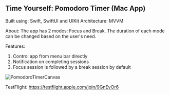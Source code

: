 ## Time Yourself: Pomodoro Timer (Mac App) 

Built using: Swift, SwiftUI and UIKit
Architecture: MVVM

About:
The app has 2 modes: Focus and Break. The duration of each mode can be changed based on the user's need.

Features:
1. Control app from menu bar directly
2. Notification on completing sessions
3. Focus session is followed by a break session by default


![PomodoroTimerCanvas](https://user-images.githubusercontent.com/45783229/175804210-5f629b94-cef1-4d9a-8e73-1b4464af529a.jpg)


TestFlight: https://testflight.apple.com/join/9GnEvOr6

